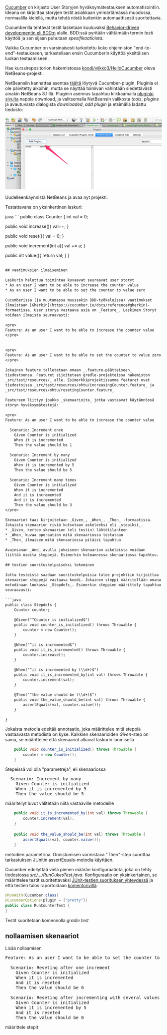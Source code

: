 [Cucumber](https://cucumber.io) on kirjasto User Storyjen hyväksymätestauksen automatisointiin. Ideana on kirjoittaa storyjen testit asiakkaan ymmärtämässä muodossa, normaalilla kielellä, mutta tehdä niistä kuitenkin automaattisesti suoritettavia. 

Cucumberilla tehtävät testit lasketaan kuuluvaksi [Behavior-driven developmentin eli BDD:n](https://en.wikipedia.org/wiki/Behavior-driven_development) alalle. BDD:ssä pyritään välttämään termin _testi_ käyttöä ja sen sijaan puhutaan _spesifikaatioista_.

Vaikka Cucumber on varsinaisesti tarkoitettu koko ohjelmiston "end-to-end"-testaukseen, tarkastellaan ensin Cucumberin käyttöä yksittäisen luokan testaamiseen.

Hae kurssirepositorion hakemistossa [koodi/viikko3/HelloCucumber](https://github.com/mluukkai/ohtu2017/tree/master/koodi/viikko3/HelloCucumber) oleva NetBeans-projekti. 

NetBeansiin kannattaa asentaa [täältä](http://plugins.netbeans.org/plugin/43852/cucumber-features) löytyvä Cucumber-plugin. Pluginia ei ole päivitetty aikoihin, mutta se näyttää toimivan vähintään siedettävästi ainakin NetBeans 8.1:llä. Pluginin asennus tapahtuu klikkaamalla [pluginin sivulta](http://plugins.netbeans.org/plugin/43852/cucumber-features) nappia download, ja valitsemalla NetBeansin valikosta _tools_, _plugins_ ja avautuvasta dialogista _downloaded_, _add plugin_ ja etsimällä ladattu tiedosto:

![](https://github.com/mluukkai/ohtu2017/raw/master/images/lh3-1.png)

Uudelleenkäynnistä NetBeans ja avaa nyt projekti.

Testattavana on yksinkertinen laskuri:

java ```
public class Counter {
   int val = 0;

   public void increase(){
        val++;
   } 
   
   public void reset(){
        val = 0;
   }    
   
   public void increment(int a){
        val += a;
   } 
   
   public int value(){
       return val;
   }
}
```

## vaatimuksien ilmaiseminen

Laskurin haluttua toimintaa kuvaavat seuraavat user storyt
* As an user I want to be able to increase the counter value
* As an user I want to be able to set the counter to value zero  

Cucumberissa (ja muutamassa muussakin BDD-työkaluissa) vaatimukset ilmaistaan [Gherkin](https://cucumber.io/docs/reference#gherkin)-formaatissa. User storya vastaava asia on _Feature_. Laskimen Storyt voidaan ilmaista seuraavasti:

<pre>
Feature: As an user I want to be able to increase the counter value
</pre>


<pre>
Feature: As an user I want to be able to set the counter to value zero
</pre>  

Jokainen feature talletetaan omaan _.feature-päätteiseen_ tiedostoonsa. Featuret sijoitetaan gradle-projekteissa hakemiston _src/test/resources/_ alle. Esimerkkiprojektissamme featuret ovat tiedostoissa _src/test/resources/ohtu/increasingCounter.feature_ ja _src/test/resources/ohtu/resetingCounter.feature_

Featureen liittyy joukko _skenaarioita_ jotka vastaavat käytännössä storyn hyväksymätestejä:

<pre>
Feature: As an user I want to be able to increase the counter value

  Scenario: Increment once
    Given Counter is initialized
    When it is incremented
    Then the value should be 1

  Scenario: Increment by many
    Given Counter is initialized
    When it is incremented by 5
    Then the value should be 5

  Scenario: Increment many times
    Given Counter is initialized
    When it is incremented
    And it is incremented
    And it is incremented
    Then the value should be 3
</pre>

Skenaariot taas kirjoitetaan _Given_, _When_, _Then_ -formaatissa. Jokaista skenaarion riviä kutsutaan askeleeksi eli _stepiksi_. 
* _Given_ kertoo skenaarion (eli testin) lähtötilanteen
* _When_ kuvaa operaation mitä skenaariossa testataan
* _Then_ ilmaisee mitä skenaariossa pitäisi tapahtua

Avainsanan _And_ avulla jokaiseen skenaarion askeleista voidaan liittää useita steppejä. Esimerkin kolmannessa skenaariossa tapahtuu. 

## testien suorituskelpoiseksi tekeminen

Jotta testeistä saadaan suorituskelpoisia tulee projektiin kirjoittaa skenaarion steppejä vastaava koodi. Jokainen steppi määritellään omana metodinaan luokassa _Stepdefs_. Esimerkin steppien määrittely tapahtuu seuraavasti: 

```java
public class Stepdefs {
    Counter counter;
    
    @Given("^Counter is initialized$")
    public void counter_is_initialized() throws Throwable {
        counter = new Counter();
    }

    @When("^it is incremented$")
    public void it_is_incremented() throws Throwable {
        counter.increase();
    }

    @When("^it is incremented by (\\d+)$")
    public void it_is_incremented_by(int val) throws Throwable {
        counter.increment(val);
    }        
    
    @Then("^the value should be (\\d+)$")
    public void the_value_should_be(int val) throws Throwable {
        assertEquals(val, counter.value());
    }
      
}
```

Jokaista metodia edeltää annotaatio, joka määrittelee mitä steppiä vastaavasta metodista on kyse. Kaikkien skenaarioiden _Given_-step on sama, se määrittelee että skenaariot alkavat laskurin luomisella

```java
    public void counter_is_initialized() throws Throwable {
        counter = new Counter();
    }
```

Stepeissä voi olla "parametreja", eli skenaariossa 

<pre>
  Scenario: Increment by many
    Given Counter is initialized
    When it is incremented by 5
    Then the value should be 5
</pre>

määritellyt luvut välitetään niitä vastaaville metodeille 

```java
    public void it_is_incremented_by(int val) throws Throwable {
        counter.increment(val);
    } 

    public void the_value_should_be(int val) throws Throwable {
        assertEquals(val, counter.value());
    }    
```

metodien parametrina. Onnistumisen varmistava "Then"-step suorittaa tarkastuksen JUnitin assertEquals-metodia käyttäen.

Cucumber edellyttää vielä pienen määrän konfiguraatiota, joka on tehty tiedostossa _src/.../RunCukesTest.java_. Konfiguraatio on yksinkertainen, se määrittelee testit suoritettavaksi [JUnit-testien suorituksen yhteydessä](https://cucumber.io/docs/reference/jvm#junit-runner) ja että testien tulos raportoidaan [komentorivillä](https://cucumber.io/docs/reference#pretty):

```java
@RunWith(Cucumber.class)
@CucumberOptions(plugin = {"pretty"})
public class RunCounterTest {
}
```

Testit suoritetaan komennolla _gradle test_

## nollaamisen skenaariot

Lisää nollaamisen 

<pre>
Feature: As an user I want to be able to set the counter to value zero

  Scenario: Reseting after one increment
    Given Counter is initialized
    When it is incremented
    And it is reseted 
    Then the value should be 0

  Scenario: Reseting after incrementing with several values
    Given Counter is initialized
    When it is incremented by 5
    And it is reseted 
    Then the value should be 0
</pre>

määrittele stepit
